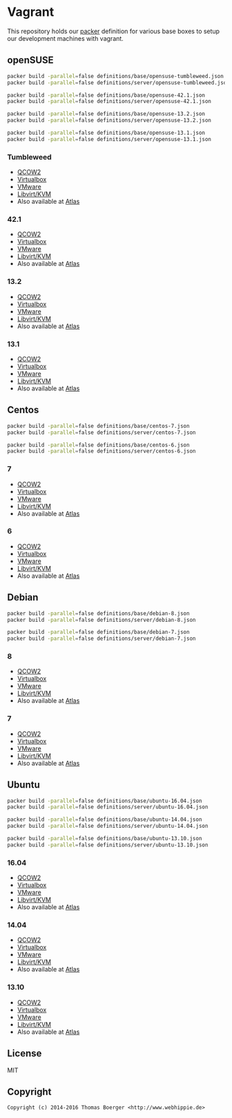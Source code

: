 # Vagrant

This repository holds our [packer](https://www.packer.io) definition for various
base boxes to setup our development machines with vagrant.


## openSUSE

```bash
packer build -parallel=false definitions/base/opensuse-tumbleweed.json
packer build -parallel=false definitions/server/opensuse-tumbleweed.json

packer build -parallel=false definitions/base/opensuse-42.1.json
packer build -parallel=false definitions/server/opensuse-42.1.json

packer build -parallel=false definitions/base/opensuse-13.2.json
packer build -parallel=false definitions/server/opensuse-13.2.json

packer build -parallel=false definitions/base/opensuse-13.1.json
packer build -parallel=false definitions/server/opensuse-13.1.json
```

### Tumbleweed

* [QCOW2](http://vagrant.webhippie.de/opensuse-tumbleweed-0.0.1.qcow2)
* [Virtualbox](http://vagrant.webhippie.de/opensuse-tumbleweed-virtualbox-1.0.0.box)
* [VMware](http://vagrant.webhippie.de/opensuse-tumbleweed-vmware-1.0.0.box)
* [Libvirt/KVM](http://vagrant.webhippie.de/opensuse-tumbleweed-libvirt-1.0.0.box)
* Also available at [Atlas](https://atlas.hashicorp.com/webhippie/boxes/opensuse-tumbleweed)

### 42.1

* [QCOW2](http://vagrant.webhippie.de/opensuse-42.1-0.0.1.qcow2)
* [Virtualbox](http://vagrant.webhippie.de/opensuse-42.1-virtualbox-1.0.0.box)
* [VMware](http://vagrant.webhippie.de/opensuse-42.1-vmware-1.0.0.box)
* [Libvirt/KVM](http://vagrant.webhippie.de/opensuse-42.1-libvirt-1.0.0.box)
* Also available at [Atlas](https://atlas.hashicorp.com/webhippie/boxes/opensuse-42.1)

### 13.2

* [QCOW2](http://vagrant.webhippie.de/opensuse-13.2-0.0.1.qcow2)
* [Virtualbox](http://vagrant.webhippie.de/opensuse-13.2-virtualbox-1.0.0.box)
* [VMware](http://vagrant.webhippie.de/opensuse-13.2-vmware-1.0.0.box)
* [Libvirt/KVM](http://vagrant.webhippie.de/opensuse-13.2-libvirt-1.0.0.box)
* Also available at [Atlas](https://atlas.hashicorp.com/webhippie/boxes/opensuse-13.2)

### 13.1

* [QCOW2](http://vagrant.webhippie.de/opensuse-13.1-0.0.1.qcow2)
* [Virtualbox](http://vagrant.webhippie.de/opensuse-13.1-virtualbox-1.0.0.box)
* [VMware](http://vagrant.webhippie.de/opensuse-13.1-vmware-1.0.0.box)
* [Libvirt/KVM](http://vagrant.webhippie.de/opensuse-13.1-libvirt-1.0.0.box)
* Also available at [Atlas](https://atlas.hashicorp.com/webhippie/boxes/opensuse-13.1)


## Centos

```bash
packer build -parallel=false definitions/base/centos-7.json
packer build -parallel=false definitions/server/centos-7.json

packer build -parallel=false definitions/base/centos-6.json
packer build -parallel=false definitions/server/centos-6.json
```

### 7

* [QCOW2](http://vagrant.webhippie.de/centos-7-0.0.1.qcow2)
* [Virtualbox](http://vagrant.webhippie.de/centos-7-virtualbox-1.0.0.box)
* [VMware](http://vagrant.webhippie.de/centos-7-vmware-1.0.0.box)
* [Libvirt/KVM](http://vagrant.webhippie.de/centos-7-libvirt-1.0.0.box)
* Also available at [Atlas](https://atlas.hashicorp.com/webhippie/boxes/centos-7)

### 6

* [QCOW2](http://vagrant.webhippie.de/centos-6-0.0.1.qcow2)
* [Virtualbox](http://vagrant.webhippie.de/centos-6-virtualbox-1.0.0.box)
* [VMware](http://vagrant.webhippie.de/centos-6-vmware-1.0.0.box)
* [Libvirt/KVM](http://vagrant.webhippie.de/centos-6-libvirt-1.0.0.box)
* Also available at [Atlas](https://atlas.hashicorp.com/webhippie/boxes/centos-6)


## Debian

```bash
packer build -parallel=false definitions/base/debian-8.json
packer build -parallel=false definitions/server/debian-8.json

packer build -parallel=false definitions/base/debian-7.json
packer build -parallel=false definitions/server/debian-7.json
```

### 8

* [QCOW2](http://vagrant.webhippie.de/debian-8-0.0.1.qcow2)
* [Virtualbox](http://vagrant.webhippie.de/debian-8-virtualbox-1.0.0.box)
* [VMware](http://vagrant.webhippie.de/debian-8-vmware-1.0.0.box)
* [Libvirt/KVM](http://vagrant.webhippie.de/debian-8-libvirt-1.0.0.box)
* Also available at [Atlas](https://atlas.hashicorp.com/webhippie/boxes/debian-8)

### 7

* [QCOW2](http://vagrant.webhippie.de/debian-7-0.0.1.qcow2)
* [Virtualbox](http://vagrant.webhippie.de/debian-7-virtualbox-1.0.0.box)
* [VMware](http://vagrant.webhippie.de/debian-7-vmware-1.0.0.box)
* [Libvirt/KVM](http://vagrant.webhippie.de/debian-7-libvirt-1.0.0.box)
* Also available at [Atlas](https://atlas.hashicorp.com/webhippie/boxes/debian-7)


## Ubuntu

```bash
packer build -parallel=false definitions/base/ubuntu-16.04.json
packer build -parallel=false definitions/server/ubuntu-16.04.json

packer build -parallel=false definitions/base/ubuntu-14.04.json
packer build -parallel=false definitions/server/ubuntu-14.04.json

packer build -parallel=false definitions/base/ubuntu-13.10.json
packer build -parallel=false definitions/server/ubuntu-13.10.json
```

### 16.04

* [QCOW2](http://vagrant.webhippie.de/ubuntu-16.04-0.0.1.qcow2)
* [Virtualbox](http://vagrant.webhippie.de/ubuntu-16.04-virtualbox-1.0.0.box)
* [VMware](http://vagrant.webhippie.de/ubuntu-16.04-vmware-1.0.0.box)
* [Libvirt/KVM](http://vagrant.webhippie.de/ubuntu-16.04-libvirt-1.0.0.box)
* Also available at [Atlas](https://atlas.hashicorp.com/webhippie/boxes/ubuntu-16.04)

### 14.04

* [QCOW2](http://vagrant.webhippie.de/ubuntu-14.04-0.0.1.qcow2)
* [Virtualbox](http://vagrant.webhippie.de/ubuntu-14.04-virtualbox-1.0.0.box)
* [VMware](http://vagrant.webhippie.de/ubuntu-14.04-vmware-1.0.0.box)
* [Libvirt/KVM](http://vagrant.webhippie.de/ubuntu-14.04-libvirt-1.0.0.box)
* Also available at [Atlas](https://atlas.hashicorp.com/webhippie/boxes/ubuntu-14.04)

### 13.10

* [QCOW2](http://vagrant.webhippie.de/ubuntu-13.10-0.0.1.qcow2)
* [Virtualbox](http://vagrant.webhippie.de/ubuntu-13.10-virtualbox-1.0.0.box)
* [VMware](http://vagrant.webhippie.de/ubuntu-13.10-vmware-1.0.0.box)
* [Libvirt/KVM](http://vagrant.webhippie.de/ubuntu-13.10-libvirt-1.0.0.box)
* Also available at [Atlas](https://atlas.hashicorp.com/webhippie/boxes/ubuntu-13.10)


## License

MIT


## Copyright

```
Copyright (c) 2014-2016 Thomas Boerger <http://www.webhippie.de>
```
